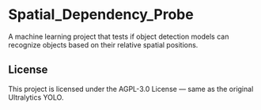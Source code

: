 # Spatial_Dependency_Probe
A machine learning project that tests if object detection models can recognize objects based on their relative spatial positions.






## License
This project is licensed under the AGPL-3.0 License — same as the original Ultralytics YOLO.


